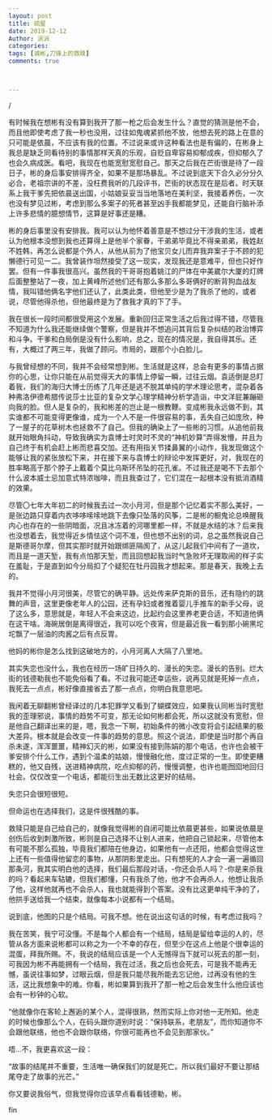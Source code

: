 ```yaml
---
layout: post
title: 疏星
date: 2019-12-12
Author: 派派
categories: 
tags: [诚彬,刀锋上的救赎]
comments: true



---
```


/

有时候我在想彬有没有算到我开了那一枪之后会发生什么？直觉的猜测是他不会，而且他即使考虑了我一秒也没用，过往如鬼魂紧抓他不放，他想去死的路上在意的只可能是依晨，不应该有我的位置。不过说来或许这种看法也是有偏的，在彬身上我总是缺乏同看待别的事情那样天真的乐观，自贬自卑容易抑郁成疾，但抑郁久了也会久病成医。看吧，我现在也能宽慰宽慰自己。那天之后我在芒街很是待了一段日子，彬的身后事安排得齐全，如果不是那场暴乱。不过说到底天下合久必分分久必合，老祖宗讲的不差，没枉费我听的几段评书，芒街的状态现在是后者。时天联系上我干爹先把依晨送出国，小姑娘妥妥当当地落地在美利坚，我接着养伤，一次也没有梦见过彬，考虑到那么多案子的死者甚至凶手我都能梦见，还能自行脑补添上许多悲情的臆想情节，这算是好事还是糟。

彬的身后事里没有安排我。我可以认为他怀着善意是不想过分干涉我的生活，或者认为他根本没想到我也还算得上是他半个家眷，干弟弟毕竟比不得亲弟弟，我姓赵不姓韩，再怎么说都是个外人，从他从前为了他宝贝女儿而弃我弃案子于不顾的犯懒德行可见一二。我曾装作坦然接受了这一现实，发现我还是意难平，但也只好作罢。但有一件事我很高兴。虽然我的干哥哥抱着姚江的尸体在中美崴尔大厦的灯牌后面整整站了一夜，加上黄峰所述他们还有那么多那么多哥俩好的断背狗血战友情，我叫错他俩名字他们还认了，此类此类，但他至少是为了我杀了他的，或者说，尽管他得杀他，但他最终是为了救我才真的下了手。

我在很长一段时间都很受用这个发展。重新回归正常生活之后我过得不错，尽管我不知道为什么我还能继续做个警察，但是我并不想追问其背后复杂纠结的政治博弈和斗争。干爹和白局倒是没有什么影响，总之，现在的情况是，我自得其乐。还有，大概过了两三年，我做了顾问。市局的，跟那个小白脸儿。

与我曾经想的不同，我并不会经常想到彬。生活就是这样，总会有更多的事情占据你的心思，让你只能在从前觉得天大的事情上停留一瞬，过往云烟。袁适倒是总盯着我，我们的海归大博士历练了几年还是逃不脱其单纯的学术理论思考，混杂着各种弗洛伊德希腊传说莎士比亚的复杂文学心理学精神分析学造诣，中文洋屁兼蹦砸向我的脸。但人是复杂的，我和彬差的岂止是一根教鞭。变成彬我永远做不到，其实谁都不可能变得更像谁，成为一个人不是一件很容易的事，丢失自己如庞欣，种了一屋子的花草树木也拯救不了自己。但我的确染上了一些彬的习惯。从追他前我就开始眼角抖动，导致我确实为袁博士时灵时不灵的“神机妙算”弄得发懵，并且为自己终于有机会赶上彬而悲喜交加。还有用指关节揉鼻翼的小动作，我发现做这个能够让我的紧张放松下来，并在接下来与袁博士的辩论中发挥更好，对，我现在的胜率略高于那个脖子上戴着个莫比乌斯环吊坠的花孔雀。不过我还是喝不下去那个什么波本威士忌加意式特浓咖啡，而且我查过了，它们混在一起根本没有抵消酒精的效果。

尽管〇七年大年初二的时候我去过一次小月河，但是那个记忆着实不那么美好，一是张边路只穿着内衣哆哆嗦嗦地跳下去像只坠落的风筝，二是彬的橱鬼论总唤醒我内心也存在的一些阴暗面，况且冰冻着的河哪里都一样，不就是水结的冰？后来我也没想着去，我觉得近乡情怯这个词不准，但也想不出别的词，总之虽然我说自己是斯德哥尔摩，但其实那时就开始跟绑匪隔阂了，从这儿起我们中间有了一道坎，而且是一道天堑，我有点怕那天堑，而且回想起我当时气急败坏无理取闹的样子实在羞耻，于是直到如今分局扣了个疑犯在牡丹园我才想起来。那是春天，我晚上去的。

我并不觉得小月河很美，尽管它的确平静。远处传来萨克斯的音乐，还有隐约的跳舞的声音，这里更像老年人的公园，还有孕妇或者推着婴儿手推车的新手父母，说了这么多，意思就是，年轻人不会来这边，比起约会这里养老更合适，不知道他俩在这干啥。海碗居倒是离得很近，我可以吃个夜宵，但是最近我一看到那小碗黑坨坨飘了一层油的肉酱之后有点反胃。

他妈的彬你是怎么找到这破地方的，小月河离人大隔了八里地。

其实失恋也没什么，我也在经历一场旷日持久的、漫长的失恋。漫长的告别。烂大街的钱德勒我也不能免俗看了看。不过我可能还幸运些，说再见就是死掉一点点，我死去一点点，彬好像直接省去了那一点点，你明白我意思吧。

我闲着无聊翻彬曾经译过的几本犯罪学又看到了蝴蝶效应，如果我认同彬当时宽慰我的歪理邪说，事情的趋势不可变，那无论如何彬都会死，所以这就没有宽慰，但是他自己翻译出来的是，嗯，我念一下啊，初始条件的微小改变将会引起结果的极大差异。根本就是会改变一件事的趋势的意思。照这个说法，即使是当时那个再自杀未遂，浑浑噩噩，精神幻灭的彬，如果没有接到陈娟的那个电话，也许也会被干爹安排个什么工作，遇到个温柔的姑娘，慢慢融化他，度过正常的一生。即使更糟糕的，他又自残，送进精神病院，吃点抑郁的药，慢慢调整，也许也能囫囵地回归社会。仅仅改变一个电话，都能衍生出无数比这更好的结局。

失恋只会很短很短。

但命运也在选择我们，这是件很残酷的事。

救赎只能是自己给自己的，就像我觉得彬的自闭可能比依晨更甚些，如果说依晨是创伤后收到刺激所致，彬则是自己选择不让别人进来，他把自己锁起来，尽管他本有可能不那么孤独，毕竟我们都陪在他身边，如果他有一点还阳，他都会觉得这世上还有一些值得他留恋的事物，从那阴影里走出。只有想死的人才会一遍一遍循回那条河，我其实明白他的选择，我们最后那段对话，-你还会杀人吗？-你是来杀我的吗？看起来车轱辘，但我们都懂，只有我杀了他，他才不会再杀人，他想让我杀了他，这样他就再也不会杀人，我也就能得到个答案。没有比这更单纯干净的了，他拱手送给我一个结束，就像每本小说都有一个结局。

说到底，他图的只是个结局。可我不想。他在说出这句话的时候，有考虑过我吗？

我在苦笑，我宁可没懂。不是每个人都会有一个结局，结局是留给幸运的人的，尽管从各方面来说彬都可以称之为一个不幸的存在，但至少在这点上他是个很幸运的混蛋，拜我所赐。不，我说的结局应该是一个人无憾得当下就可以死去的那一刻，可我因为彬不再能拥有一个结局，我在过活，我之后也会死去，可是我不能再无憾，虽说往事如梦，过眼云烟，但是我只能尽我所能去忘记他，过再没有他的生活，这比我想象中的难。你看，彬如果算到我开了那一枪之后会发生什么他应该也会有一秒钟的心软。

“他就像你在客轮上邂逅的某个人，混得很熟，然而实际上你对他一无所知。他走的时候也像那么个人，在码头跟你道别时说：“保持联系，老朋友”，而你知道你不会跟他联络，他也不会跟你联络，你很可能再也不会见到那家伙。”

唔…不，我更喜欢这一段：

“故事的结尾并不重要，生活唯一确保我们的就是死亡。所以我们最好不要让那结尾夺走了故事的光芒。”

你又要说我俗气，但我觉得你应该早点看看钱德勒，彬。

fin
